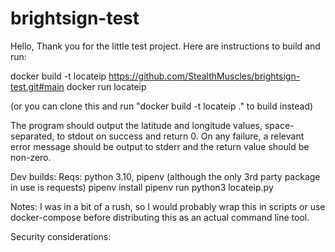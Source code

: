 # brightsign-test

Hello,
Thank you for the little test project.  Here are instructions to build and run:

docker build -t locateip https://github.com/StealthMuscles/brightsign-test.git#main
docker run locateip <ipaddress>

(or you can clone this and run "docker build -t locateip ." to build instead)

The program should output the latitude and longitude values, space-separated, to stdout on success and return 0.  On any failure, a relevant error message should be output to stderr and the return value should be non-zero.

Dev builds:
Reqs: python 3.10, pipenv (although the only 3rd party package in use is requests)
pipenv install
pipenv run python3 locateip.py

Notes:
I was in a bit of a rush, so I would probably wrap this in scripts or use docker-compose before distributing this as an actual command line tool.

Security considerations:
